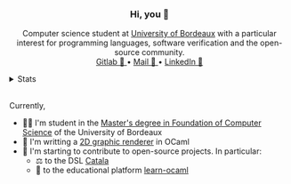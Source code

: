 <p align="center">
  <h3 align="center">
	  <strong>Hi, you 👋</strong>
  </h3>

  <p align="center">
    Computer science student at <a href="https://masterinfo.emi.u-bordeaux.fr/wiki/doku.php?id=if">University of Bordeaux</a> with
    a particular interest for programming languages, software verification and
    the open-source community.
    <br />
    <a href="https://gitlab.com/EmileRolley">
	Gitlab 🦊
      <!-- <svg xmlns="http://www.w3.org/2000/svg" xmlns:xlink="http://www.w3.org/1999/xlink" aria-hidden="true" role="img" style="vertical-align: -0.225em;" height="20" preserveAspectRatio="xMidYMid meet" viewBox="0 0 26 24"><path d="M12.906 24L.403 14.723a1.073 1.073 0 0 1-.351-.497l-.002-.008a.926.926 0 0 1 .002-.609l-.002.007l1.463-4.437zM5.293.354l2.874 8.823H1.512L4.335.354a.517.517 0 0 1 .49-.353h.015h-.001L4.865 0c.212 0 .388.151.427.351v.003zm2.874 8.823h9.479L12.907 24zm17.595 4.436a.926.926 0 0 1-.002.609l.002-.007a1.074 1.074 0 0 1-.351.503l-.002.002L12.906 24L24.3 9.177zM21.477.354L24.3 9.177h-6.655L20.519.354a.436.436 0 0 1 .455-.353h-.001h.014c.227 0 .419.146.489.349l.001.004z" fill="#4f9bf5"/></svg> -->
    </a>
    •
    <a href="mailto:emile.rolley@tuta.io">
 	Mail 📨
     <!-- <svg xmlns="http://www.w3.org/2000/svg" xmlns:xlink="http://www.w3.org/1999/xlink" aria-hidden="true" role="img" style="vertical-align: -0.225em;" height="20" preserveAspectRatio="xMidYMid meet" viewBox="0 0 24 24"><path d="M2.158.934C.978.934.025 1.895.023 3.08C.017 9.74.005 16.413 0 23.066c.793-.297 1.67-.56 2.56-.918c6.188-2.485 11.249-4.598 11.253-6.983a1.66 1.66 0 0 0-.016-.23c-.32-2.356-5.916-3.087-5.908-4.166a.37.37 0 0 1 .05-.177c.673-1.184 3.336-1.128 4.316-1.212c.982-.085 3.285-.067 3.397-.773a.44.44 0 0 0 .005-.065c.003-.656-1.584-.913-1.584-.913s1.925.29 1.92 1.042a.445.445 0 0 1-.015.114c-.207.81-1.901.962-3.021 1.017c-1.06.054-2.673.175-2.679.695c0 .03.005.062.015.095c.253.76 6.167 1.127 9.95 3.102c2.178 1.136 3.26 3.004 3.757 4.974V3.08A2.14 2.14 0 0 0 21.866.934H2.158z" fill="#4f9bf5"/></svg> -->
    </a>
    •
    <a href="https://www.linkedin.com/in/emile-rolley-703b82206/">
    LinkedIn 🔗
	    <!-- <svg xmlns="http://www.w3.org/2000/svg" xmlns:xlink="http://www.w3.org/1999/xlink" aria-hidden="true" role="img" style="vertical-align: -0.245em;" height="22" preserveAspectRatio="xMidYMid meet" viewBox="0 0 24 24"><g fill="none"><path fill-rule="evenodd" clip-rule="evenodd" d="M1 2.838A1.838 1.838 0 0 1 2.838 1H21.16A1.837 1.837 0 0 1 23 2.838V21.16A1.838 1.838 0 0 1 21.161 23H2.838A1.838 1.838 0 0 1 1 21.161V2.838zm8.708 6.55h2.979v1.496c.43-.86 1.53-1.634 3.183-1.634c3.169 0 3.92 1.713 3.92 4.856v5.822h-3.207v-5.106c0-1.79-.43-2.8-1.522-2.8c-1.515 0-2.145 1.089-2.145 2.8v5.106H9.708V9.388zm-5.5 10.403h3.208V9.25H4.208v10.54zM7.875 5.812a2.063 2.063 0 1 1-4.125 0a2.063 2.063 0 0 1 4.125 0z" fill="#4f9bf5"/></g></svg> -->
    </a>
  </p>
</p>


<details>
  <summary>Stats</summary>
 <img align="center" src="https://komarev.com/ghpvc/?username=EmileRolley" />	<div align="center">
  <a href="https://github.com/EmileRolley">
    <img align="center" src="https://github-readme-stats.vercel.app/api/?username=EmileRolley&count_private=true&bg_color=22272e&text_color=9facb8&hide_border=true&title_color=4293f5&icon_color=347d3a&show_icons=true" />
  </a>
  <a href="https://github.com/EmileRolley">
    <img align="center" src="https://github-readme-stats.vercel.app/api/top-langs/?username=EmileRolley&langs_count=5&bg_color=22272e&text_color=9facb8&hide_border=true&title_color=4293f5&icon_color=347d3a&show_icons=true&layout=default&hide=css,html,Makefile,Yacc,FreeMarker,Lex,PHP,Vim%20script,CMake" />
  </a>
  <center>
    <a href="https://github.com/EmileRolley">
      <img align="center" src="https://github-readme-streak-stats.herokuapp.com?user=EmileRolley&theme=dark&hide_border=true&date_format=%5BY.%5Dn.j&background=22272E&border=DD272700&stroke=2D333B&fire=4F9BF5&ring=4F9BF5&dates=9FACB8&currStreakLabel=EC775C" />
    </a>
  </center>
	</div>
</details>
<br>

Currently,
* 🧑‍🎓 I'm student in the [Master's degree in Foundation of Computer Science](https://masterinfo.emi.u-bordeaux.fr/wiki/doku.php?id=if) of the University of Bordeaux
* 🐪 I'm writting a [2D graphic renderer](https://github.com/EmileRolley/vgr-pixmap) in OCaml
* 🔭 I'm starting to contribute to open-source projects. In particular:
  * ⚖️ to the DSL [Catala](https://github.com/CatalaLang/catala)
  * 🐪 to the educational platform [learn-ocaml](git@github.com:ocaml-sf/learn-ocaml.git)
